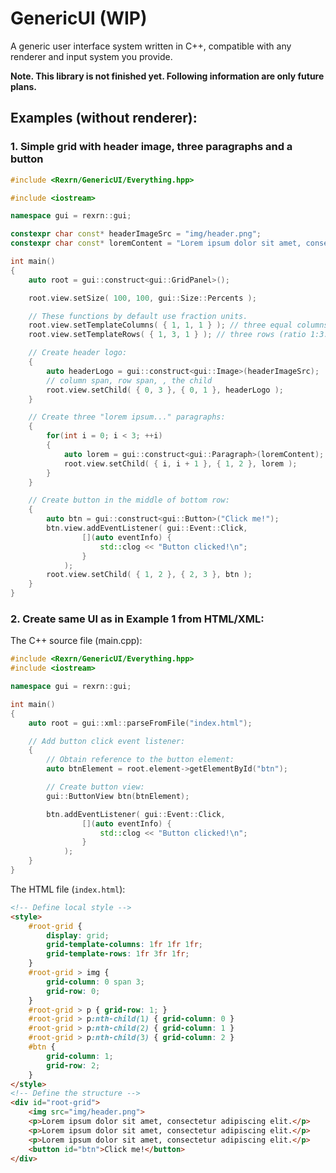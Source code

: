 # GenericUI (WIP)

A generic user interface system written in C++, compatible with any renderer and input system you provide.

**Note. This library is not finished yet. Following information are only future plans.**

## Examples (without renderer):

### 1. Simple grid with header image, three paragraphs and a button

```cpp
#include <Rexrn/GenericUI/Everything.hpp>

#include <iostream>

namespace gui = rexrn::gui;

constexpr char const* headerImageSrc = "img/header.png";
constexpr char const* loremContent = "Lorem ipsum dolor sit amet, consectetur adipiscing elit.";

int main()
{
	auto root = gui::construct<gui::GridPanel>();

	root.view.setSize( 100, 100, gui::Size::Percents );

	// These functions by default use fraction units.
	root.view.setTemplateColumns( { 1, 1, 1 } ); // three equal columns (ratio 1:1:1)
	root.view.setTemplateRows( { 1, 3, 1 } ); // three rows (ratio 1:3:1)

	// Create header logo:
	{
		auto headerLogo = gui::construct<gui::Image>(headerImageSrc);
		// column span, row span, , the child
		root.view.setChild( { 0, 3 }, { 0, 1 }, headerLogo );
	}

	// Create three "lorem ipsum..." paragraphs:
	{
		for(int i = 0; i < 3; ++i)
		{
			auto lorem = gui::construct<gui::Paragraph>(loremContent);
			root.view.setChild( { i, i + 1 }, { 1, 2 }, lorem );
		}
	}	

	// Create button in the middle of bottom row:
	{
		auto btn = gui::construct<gui::Button>("Click me!");
		btn.view.addEventListener( gui::Event::Click,
				[](auto eventInfo) {
					std::clog << "Button clicked!\n";
				}
			);
		root.view.setChild( { 1, 2 }, { 2, 3 }, btn );
	}
}
```

### 2. Create same UI as in Example 1 from HTML/XML:

The C++ source file (main.cpp):

```cpp
#include <Rexrn/GenericUI/Everything.hpp>
#include <iostream>

namespace gui = rexrn::gui;

int main()
{
	auto root = gui::xml::parseFromFile("index.html");

	// Add button click event listener:
	{
		// Obtain reference to the button element:
		auto btnElement = root.element->getElementById("btn");

		// Create button view:
		gui::ButtonView btn(btnElement);

		btn.addEventListener( gui::Event::Click,
				[](auto eventInfo) {
					std::clog << "Button clicked!\n";
				}
			);
	}
}
```

The HTML file (`index.html`):

```html
<!-- Define local style -->
<style>
	#root-grid {
		display: grid;
		grid-template-columns: 1fr 1fr 1fr;
		grid-template-rows: 1fr 3fr 1fr;
	}
	#root-grid > img {
		grid-column: 0 span 3;
		grid-row: 0;
	}
	#root-grid > p { grid-row: 1; }
	#root-grid > p:nth-child(1) { grid-column: 0 }
	#root-grid > p:nth-child(2) { grid-column: 1 }
	#root-grid > p:nth-child(3) { grid-column: 2 }
	#btn {
		grid-column: 1;
		grid-row: 2;
	}
</style>
<!-- Define the structure -->
<div id="root-grid">
	<img src="img/header.png">
	<p>Lorem ipsum dolor sit amet, consectetur adipiscing elit.</p>
	<p>Lorem ipsum dolor sit amet, consectetur adipiscing elit.</p>
	<p>Lorem ipsum dolor sit amet, consectetur adipiscing elit.</p>
	<button id="btn">Click me!</button>
</div>
```